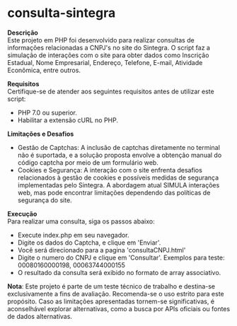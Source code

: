 # consulta-sintegra
<b>Descrição</b>
<br>
Este projeto em PHP foi desenvolvido para realizar consultas de informações relacionadas a CNPJ's no site do Sintegra. O script faz a simulação de interações com o site para obter dados como Inscrição Estadual, Nome Empresarial, Endereço, Telefone, E-mail, Atividade Econômica, entre outros.

<b>Requisitos</b>
<br>
Certifique-se de atender aos seguintes requisitos antes de utilizar este script:
- PHP 7.0 ou superior.
- Habilitar a extensão cURL no PHP.

<b>Limitações e Desafios</b>
- Gestão de Captchas: A inclusão de captchas diretamente no terminal não é suportada, e a solução proposta envolve a obtenção manual do código captcha por meio de um formulário web.
- Cookies e Segurança: A interação com o site enfrenta desafios relacionados à gestão de cookies e possíveis medidas de segurança implementadas pelo Sintegra. A abordagem atual SIMULA interações web, mas pode encontrar limitações dependendo das políticas de segurança do site.

<b>Execução</b>
<br>
Para realizar uma consulta, siga os passos abaixo:
- Execute index.php em seu navegador.
- Digite os dados do Captcha, e clique em 'Enviar'.
- Você será direcionado para a pagina 'consultaCNPJ.html'
- Digite o numero do CNPJ e clique em 'Consultar'.
Exemplos para teste: 00080160000198, 00063744000155
- O resultado da consulta será exibido no formato de array associativo.

<b>Nota</b>: Este projeto é parte de um teste técnico de trabalho e destina-se exclusivamente a fins de avaliação. Recomenda-se o uso estrito para este propósito. Caso as limitações apresentadas tornem-se significativas, é aconselhável explorar alternativas, como a busca por APIs oficiais ou fontes de dados alternativas.
